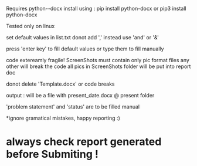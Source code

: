 Requires python--docx
install using : pip install python-docx or pip3 install python-docx

Tested only on linux 

set default values in list.txt
donot add ',' instead use 'and' or '&'

press 'enter key' to fill default values or type them to fill manually

code extereamly fragile!
ScreenShots must contain only pic format files 
any other will break the code
all pics in ScreenShots folder will be put into report doc 

donot delete 'Template.docx' or code breaks

output : will be a file with  present_date.docx  @ present folder

'problem statement' and 'status' are to be filled manual

*ignore gramatical mistakes, happy reporting  :)
# always check report generated before Submiting ! 
